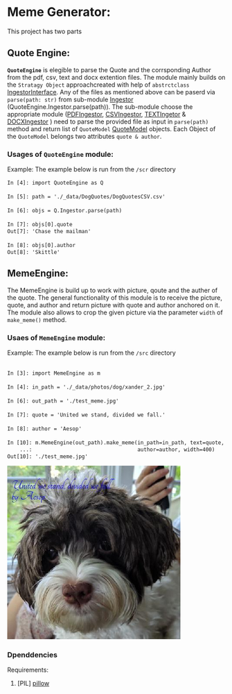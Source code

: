 # Meme Generator:
This project has two parts
## Quote Engine:
**`QuoteEngine`** is elegible to parse the Quote and the corrsponding Author from the pdf, csv, text and docx extention files. The module mainly builds on the `Stratagy Object` approachcreated with help of `abstrctclass` [IngestorInterface](https://github.com/RubelMozumder/MemeGenerator/blob/read_data/src/QuoteEngine/IngestorInterface.py). Any of the files as mentioned above can be paserd via `parse(path: str)` from sub-module [Ingestor](https://github.com/RubelMozumder/MemeGenerator/blob/read_data/src/QuoteEngine/Ingestor.py) (QuoteEngine.Ingestor.parse(path)). The sub-module choose the appropriate module ([PDFIngestor](https://github.com/RubelMozumder/MemeGenerator/blob/read_data/src/QuoteEngine/PDFIngestor.py), [CSVIngestor](https://github.com/RubelMozumder/MemeGenerator/blob/read_data/src/QuoteEngine/CSVIngestor.py), [TEXTIngetor](https://github.com/RubelMozumder/MemeGenerator/blob/read_data/src/QuoteEngine/TEXTIngestor.py) & [DOCXIngestor](https://github.com/RubelMozumder/MemeGenerator/blob/read_data/src/QuoteEngine/DOCXIngestor.py) ) need to parse the provided file as input in `parse(path)` method and return list of `QuoteModel` [QuoteModel](https://github.com/RubelMozumder/MemeGenerator/blob/read_data/src/QuoteEngine/QuoteModel.py) objects. Each Object of the `QuoteModel` belongs two attributes `quote & author`.

### Usages of `QuoteEngine` module:
Example: The example below is run from the `/scr` directory 
```
In [4]: import QuoteEngine as Q                                                            

In [5]: path = './_data/DogQuotes/DogQuotesCSV.csv'                                        

In [6]: objs = Q.Ingestor.parse(path)                                                      

In [7]: objs[0].quote                                                                      
Out[7]: 'Chase the mailman'

In [8]: objs[0].author                                                                     
Out[8]: 'Skittle'

```

## MemeEngine:
The MemeEngine is build up to work with picture, qoute and the auther of the quote. The general functionality of this module is to receive the picture, quote, and author and return picture with quote and author anchored on it.
The module also allows to crop the given picture via the parameter `width` of `make_meme()` method.

### Usaes of `MemeEngine` module:

Example: The example below is run from the `/src` directory
```In [2]: import MemeEngine                                                                  

In [3]: import MemeEngine as m                                                             

In [4]: in_path = './_data/photos/dog/xander_2.jpg'                                        

In [6]: out_path = './test_meme.jpg'                                                       

In [7]: quote = 'United we stand, divided we fall.'                                        

In [8]: author = 'Aesop'                                                                   

In [10]: m.MemeEngine(out_path).make_meme(in_path=in_path, text=quote,  
    ...:                                  author=author, width=400) 
Out[10]: './test_meme.jpg'
```
![imgur](./src/test_meme.jpg)

### Dpenddencies
Requirements:
1. [PIL] [pillow](https://pillow.readthedocs.io/en/stable/installation.html)
